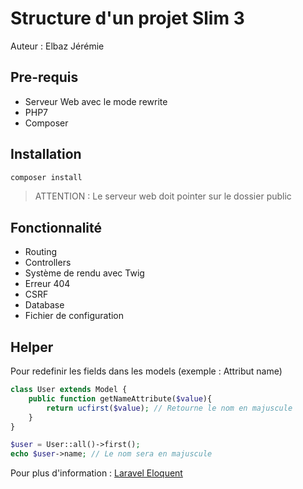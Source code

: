 # Structure d'un projet Slim 3

Auteur : Elbaz Jérémie

## Pre-requis

- Serveur Web avec le mode rewrite
- PHP7
- Composer

## Installation 

```bash
composer install
```

> ATTENTION : Le serveur web doit pointer sur le dossier public

## Fonctionnalité 

- Routing
- Controllers
- Système de rendu avec Twig
- Erreur 404 
- CSRF
- Database
- Fichier de configuration

## Helper

Pour redefinir les fields dans les models (exemple : Attribut name)
```php 
class User extends Model {
    public function getNameAttribute($value){
        return ucfirst($value); // Retourne le nom en majuscule
    }
}

$user = User::all()->first();
echo $user->name; // Le nom sera en majuscule
```

Pour plus d'information : [Laravel Eloquent](https://laravel.com/docs/5.3/eloquent-mutators "Lien de laravel eloquent")